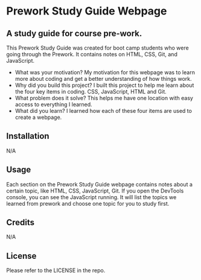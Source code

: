 # Prework Study Guide Webpage

## A study guide for course pre-work.

This Prework Study Guide was created for boot camp students who were going through the Prework. It contains notes on HTML, CSS, Git, and JavaScript.

- What was your motivation?
My motivation for this webpage was to learn more about coding and get a better understanding of how things work.
- Why did you build this project? 
I built this project to help me learn about the four key items in coding. CSS, JavaScript, HTML and Git.
- What problem does it solve?
This helps me have one location with easy access to everything I learned.
- What did you learn?
I learned how each of these four items are used to create a webpage.

## Installation

N/A

## Usage

Each section on the Prework Study Guide webpage contains notes about a certain topic, like HTML, CSS, JavaScript, Git. If you open the DevTools console, you can see the JavaScript running. It will list the topics we learned from prework and choose one topic for you to study first.


## Credits

N/A

## License

Please refer to the LICENSE in the repo.
